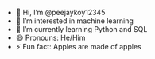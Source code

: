 - 👋 Hi, I’m @peejaykoy12345
- 👀 I’m interested in machine learning
- 🌱 I’m currently learning Python and SQL
- 😄 Pronouns: He/Him
- ⚡ Fun fact: Apples are made of apples


